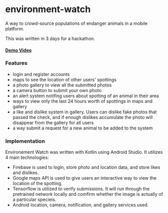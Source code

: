 # environment-watch
A way to crowd-source populations of endanger animals in a mobile platform.

This was written in 3 days for a hackathon.

#### [Demo Video](https://www.youtube.com/watch?v=VwEnq_lCQm0)

### Features
- login and register accounts
- maps to see the location of other users' spottings
- a photo gallery to view all the submitted photos
- a camera button to submit your own photo
- an alert system notifing users about spotting of an animal in their area
- ways to view only the last 24 hours worth of spottings in maps and gallery
- a like and dislike system in gallery. Users can dislike fake photos that passed the check, and if enough dislikes accumulate the photo will disappear from the gallery for all users
- a way submit a request for a new animal to be added to the system

### Implementation
Environement Watch was written with Kotlin using Android Studio. It utilizes 4 main technologies:
- Firebase is used to login, store photo and location data, and store likes and dislikes.
- Google maps API is used to give users an interactive way to view the location of the spotting. 
- Tensorflow is utilized to verify submissions. It will run through the pretrained network locally and comfirm whether the image is actually of a particular specieis.
- Android location, camera, notification, and gallery services used.
